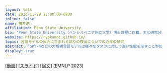 ```yaml
---
layout: talk
date: 2023-11-29 12:00:00+0900
inline: false
name: 鴨井遼
affiliation: Penn State University
bio: "Penn State University（ペンシルベニア州立大学）博士課程に在籍。主な研究分野は言語モデルの評価や出力に含まれる誤りの検出。テキサス大学オースティン校にて修士号を取得、慶應義塾大学理工学部数理科学科卒業。"
website: https://ryokamoi.github.io/
topic: 言語モデルの出力に含まれる誤りの検出についての近年の研究
abstract: "GPT-4などの大規模言語モデルは様々なタスクに対して高い性能を示すことが知られている一方で、誤りを含む出力を生成することも少なくありません。例えば、言語モデルが生成した要約文には、元の文書には書かれていない内容が含まれてしまうことがあります。このトークでは、EMNLP2023で発表予定の \"WiCE: Real-World Entailment for Claims in Wikipedia\" の紹介を中心に、言語モデルの出力に含まれる誤りの検出についての近年の研究を紹介します。"
display: true
---
```

[[動画]](https://youtu.be/AZCphX7ycsc?feature=shared) [[スライド]](https://drive.google.com/file/d/1kfbF3TPUv7mhnyLfii237VfLqWuc6jFd/view?usp=sharing) [[論文]](https://arxiv.org/abs/2303.01432) (EMNLP 2023)
